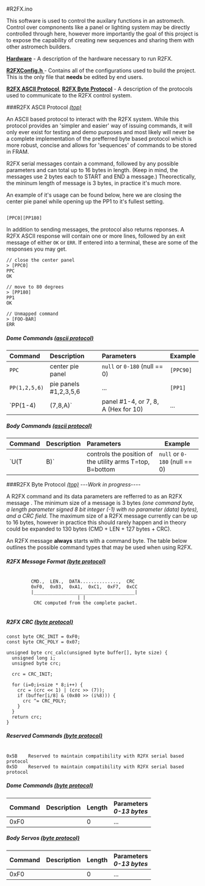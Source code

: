 
#<a name="r2fx-ino"></a>R2FX.ino

This software is used to control the auxilary functions in an astromech.  Control over compnonents like a panel or lighting system may be directly controlled through here, however more importantly the goal of this project is to expose the capability of creating new sequences and sharing them with other astromech builders. 


[**Hardware**](#r2fx-hardware) - A description of the hardware necessary to run R2FX.

[**R2FXConfig.h** ](#r2fx-configuration) - Contains all of the configurations used to build the project. This is the only file that **needs** be edited by end users.

[**R2FX ASCII Protocol**](#r2fx-ascii-protocol), [**R2FX Byte Protocol**](#r2fx-byte-protocol) - A description of the protocols used to communicate to the R2FX control system.

###<a name="r2fx-ascii-protocol"></a>R2FX ASCII Protocol _[(top)](#r2fx-ino)_

An ASCII based protocol to interact with the R2FX system.  While this protocol provides an 'simpler and easier' way of issuing commands, it will only ever exist for testing and demo purposes and most likely will never be a complete implementation of the prefferred byte based protocol which is more robust, concise and allows for 'sequences' of commands to be stored in FRAM.

R2FX serial messages contain a command, followed by any possible parameters and can total up to 16 bytes in length.  (Keep in mind, the messages use 2 bytes each to START and END a message.) Theorectically, the mininum length of message is 3 bytes, in practice it's much more.

An example of it's usage can be found below, here we are closing the center pie panel while opening up the PP1 to it's fullest setting.

```

[PPC0][PP180]

```
In addition to sending messages, the protocol also returns reponses.  A R2FX ASCII response will contain one or more lines, followed by an exit message of either `OK` or `ERR`.  If entered into a terminal, these are some of the responses you may get.

```
// close the center panel
> [PPC0]
PPC
OK

// move to 80 degrees
> [PP180]
PP1
OK

// Unmapped command
> [FOO-BAR]
ERR
```

##### Dome Commands _[(ascii protocol)](#r2fx-ascii-protocol)_
Command          | Description                         | Parameters                   | Example
:----------------|:------------------------------------|:-----------------------------|---------
`PPC`            | center pie panel                    | `null` or `0-180` (null == 0)| `[PPC90]`
`PP(1,2,5,6)`    | pie panels #1,2,3,5,6               | ...                          | `[PP1]`
`PP(1-4)|(7,8,A)`| panel #1-4, or 7, 8, A (Hex for 10) | ...                          | `[PA0]`

##### Body Commands _[(ascii protocol)](#r2fx-ascii-protocol)_
Command          | Description                         | Parameters                   | Example
:----------------|:------------------------------------|:-----------------------------|---------
`U(T|B)`         | controls the position of the utility arms T=top, B=bottom | `null` or `0-180` (null == 0)| `[UT145]`
                                                       
###<a name="r2fx-byte-protocol"></a>R2FX Byte Protocol _[(top)](#r2fx-ino)_
---<i>Work in progress</i>----

A R2FX command and its data parameters are refferred to as an R2FX message . The minimum size of a message is 3 bytes *(one command byte, a length parameter signed 8 bit integer (-1) with no parameter (data) bytes), and a CRC field*. The maximum size of a R2FX message currently can be up to 16 bytes, however in practice this should rarely happen and in theory could be expanded to 130 bytes (CMD + LEN + 127 bytes + CRC). 

An R2FX message **always** starts with a command byte. The table below outlines the possible command types that may be used when using R2FX.

##### R2FX Message Format _[(byte protocol)](#r2fx-byte-protocol)_
```

         CMD.,  LEN.,  DATA..............,  CRC
         0xF0,  0x03,  0xA1,  0xC1,  0xF7,  0xCC
         |_____________________________________|
                          | |
          CRC computed from the complete packet.    
            
```

##### R2FX CRC _[(byte protocol)](#r2fx-byte-protocol)_

```
const byte CRC_INIT = 0xF0;
const byte CRC_POLY = 0x07;

unsigned byte crc_calc(unsigned byte buffer[], byte size) {
  unsigned long i;
  unsigned byte crc;

  crc = CRC_INIT;

  for (i=0;i<size * 8;i++) {
    crc = (crc << 1) | (crc >> (7));
    if (buffer[i/8] & (0x80 >> (i%8))) {
      crc ^= CRC_POLY;
    }
  }
  return crc;
}
```


##### Reserved Commands _[(byte protocol)](#r2fx-byte-protocol)_
```

0x5B	Reserved to maintain compatibility with R2FX serial based protocol
0x5D	Reserved to maintain compatibility with R2FX serial based protocol

```

##### Dome Commands _[(byte protocol)](#r2fx-byte-protocol)_

| Command | Description | Length | Parameters  <br>*0-13 bytes* 
:-----------------|:--------------|:---------------|:---
 0xF0             |    |      0    |        ...      
 
 
##### Body Servos _[(byte protocol)](#r2fx-byte-protocol)_

| Command | Description | Length | Parameters  <br>*0-13 bytes* 
:-----------------|:--------------|:---------------|:---
 0xF0             |    |      0    |        ...      
 
 
 


